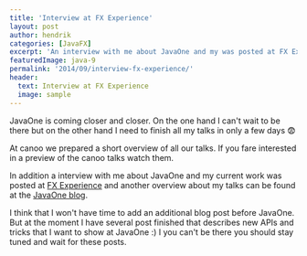 ```yaml
---
title: 'Interview at FX Experience'
layout: post
author: hendrik
categories: [JavaFX]
excerpt: 'An interview with me about JavaOne and my was posted at FX Experience. In addition I give another sneak peek of my JavaOne talks.'
featuredImage: java-9
permalink: '2014/09/interview-fx-experience/'
header:
  text: Interview at FX Experience
  image: sample
---
```

JavaOne is coming closer and closer. On the one hand I can't wait to be there but on the other hand I need to finish all my talks in only a few days :fearful:

At canoo we prepared a short overview of all our talks. If you fare interested in a preview of the canoo talks watch them.

In addition a interview with me about JavaOne and my current work was posted at [FX Experience](tp://fxexperience.com/2014/09/javaone-interviews-hendrik-ebbers/) and another overview about my talks can be found at the [JavaOne blog](https://blogs.oracle.com/javaone/entry/javaone_speaker_henrick_ebbers).

I think that I won't have time to add an additional blog post before JavaOne. But at the moment I have several post finished that describes new APIs and tricks that I want to show at JavaOne :) I you can't be there you should stay tuned and wait for these posts.
